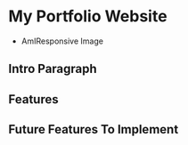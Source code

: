 # My Portfolio Website 

- AmIResponsive Image

## Intro Paragraph 

## Features

## Future Features To Implement 